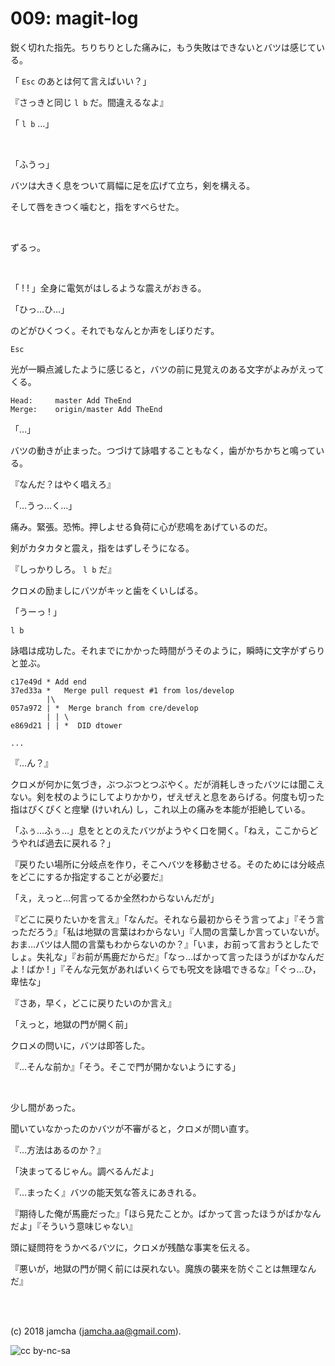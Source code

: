 

# 009: magit-log

鋭く切れた指先。ちりちりとした痛みに，もう失敗はできないとバツは感じている。  

「 `Esc` のあとは何て言えばいい？」  

『さっきと同じ `l b` だ。間違えるなよ』  

「 `l b` …」  

<br>  

「ふうっ」  

バツは大きく息をついて肩幅に足を広げて立ち，剣を構える。  

そして唇をきつく噛むと，指をすべらせた。  

<br>  

ずるっ。  

<br>  

「 ! ! 」全身に電気がはしるような震えがおきる。  

「ひっ…ひ…」  

のどがひくつく。それでもなんとか声をしぼりだす。  

    Esc

光が一瞬点滅したように感じると，バツの前に見覚えのある文字がよみがえってくる。  

    Head:     master Add TheEnd
    Merge:    origin/master Add TheEnd

「…」  

バツの動きが止まった。つづけて詠唱することもなく，歯がかちかちと鳴っている。  

『なんだ？はやく唱えろ』  

「…うっ…く…」  

痛み。緊張。恐怖。押しよせる負荷に心が悲鳴をあげているのだ。  

剣がカタカタと震え，指をはずしそうになる。  

『しっかりしろ。 `l b` だ』  

クロメの励ましにバツがキッと歯をくいしばる。  

「うーっ ! 」  

    l b

詠唱は成功した。それまでにかかった時間がうそのように，瞬時に文字がずらりと並ぶ。  

    c17e49d * Add end
    37ed33a *   Merge pull request #1 from los/develop
            |\
    057a972 | *  Merge branch from cre/develop
            | | \
    e869d21 | | *  DID dtower
    
    ...

『…ん？』  

クロメが何かに気づき，ぶつぶつとつぶやく。だが消耗しきったバツには聞こえない。剣を杖のようにしてよりかかり，ぜえぜえと息をあらげる。何度も切った指はぴくぴくと痙攣 (けいれん) し，これ以上の痛みを本能が拒絶している。  

「ふぅ…ふぅ…」息をととのえたバツがようやく口を開く。「ねえ，ここからどうやれば過去に戻れる？」  

『戻りたい場所に分岐点を作り，そこへバツを移動させる。そのためには分岐点をどこにするか指定することが必要だ』  

「え，えっと…何言ってるか全然わからないんだが」  

『どこに戻りたいかを言え』「なんだ。それなら最初からそう言ってよ」『そう言っただろう』「私は地獄の言葉はわからない」『人間の言葉しか言っていないが。おま…バツは人間の言葉もわからないのか？』「いま，お前って言おうとしたでしょ。失礼な」『お前が馬鹿だからだ』「なっ…ばかって言ったほうがばかなんだよ ! ばか ! 」『そんな元気があればいくらでも呪文を詠唱できるな』「ぐっ…ひ，卑怯な」  

『さあ，早く，どこに戻りたいのか言え』  

「えっと，地獄の門が開く前」  

クロメの問いに，バツは即答した。  

『…そんな前か』「そう。そこで門が開かないようにする」  

<br>  

少し間があった。  

聞いていなかったのかバツが不審がると，クロメが問い直す。  

『…方法はあるのか？』  

「決まってるじゃん。調べるんだよ」  

『…まったく』バツの能天気な答えにあきれる。  

『期待した俺が馬鹿だった』「ほら見たことか。ばかって言ったほうがばかなんだよ」『そういう意味じゃない』  

頭に疑問符をうかべるバツに，クロメが残酷な事実を伝える。  

『悪いが，地獄の門が開く前には戻れない。魔族の襲来を防ぐことは無理なんだ』  

<br>  
<br>  

(c) 2018 jamcha (jamcha.aa@gmail.com).  

![cc by-nc-sa](https://i.creativecommons.org/l/by-nc-sa/4.0/88x31.png)  

